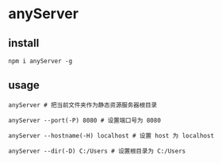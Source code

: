 # anyServer
## install
```
npm i anyServer -g
```
## usage
```
anyServer # 把当前文件夹作为静态资源服务器根目录

anyServer --port(-P) 8080 # 设置端口号为 8080

anyServer --hostname(-H) localhost # 设置 host 为 localhost

anyServer --dir(-D) C:/Users # 设置根目录为 C:/Users
```